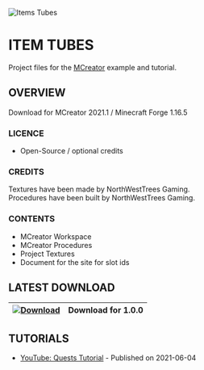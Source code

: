 ![Items Tubes](https://i.imgur.com/7CjBqgl.png)
# ITEM TUBES
Project files for the [MCreator](https://mcreator.net/) example and tutorial.

## OVERVIEW
Download for MCreator 2021.1 / Minecraft Forge 1.16.5

### LICENCE
- Open-Source / optional credits

### CREDITS
Textures have been made by NorthWestTrees Gaming.    
Procedures have been built by NorthWestTrees Gaming.

### CONTENTS
* MCreator Workspace
* MCreator Procedures
* Project Textures
* Document for the site for slot ids

## LATEST DOWNLOAD
| [![Download](https://i.imgur.com/Xcxx2Gr.png)](https://github.com/MCreator-Examples/Item-Tubes/files/6519209/item_tubes.zip) | Download for 1.0.0 |
| --- | --- |

## TUTORIALS
* [YouTube: Quests Tutorial](https://youtu.be/ciTD7CZu96s) - Published on 2021-06-04
